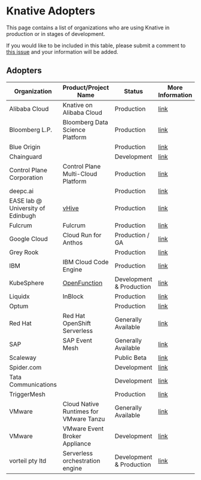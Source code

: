 # Knative Adopters

This page contains a list of organizations who are using Knative in production or in stages of development.

If you would like to be included in this table, please submit a comment to [this issue](https://github.com/knative/community/issues/696) and your information will be added.

## Adopters

| Organization                      | Product/Project Name                                                   | Status                   | More Information                                                     |
| --------------------------------- | ---------------------------------------------------------------------- | ------------------------ | -------------------------------------------------------------------- |
| Alibaba Cloud                     | Knative on Alibaba Cloud                                               | Production               | [link](https://cs.console.aliyun.com/)                               |
| Bloomberg L.P.                    | Bloomberg Data Science Platform                                        | Production               | [link](https://www.bloomberg.net/)
| Blue Origin                       |                                                                        | Production               | [link](https://www.blueorigin.com/)                                  |
| Chainguard                        |                                                                        | Development              | [link](https://chainguard.dev)                                       |
| Control Plane Corporation         | Control Plane Multi-Cloud Platform                                     | Production               | [link](https://www.controlplane.com/)                                |
| deepc.ai                          |                                                                        | Production               | [link](https://www.deepc.ai/)                                        |
| EASE lab @ University of Edinbugh | [vHive](https://github.com/ease-lab/vhive )                            | Production               | [link](https://easelab.inf.ed.ac.uk)                                 |
| Fulcrum                           | Fulcrum                                                                | Production               | [link](https://www.fulcrumapp.com/)                                  |
| Google Cloud                      | Cloud Run for Anthos                                                   | Production / GA          | [link](https://cloud.google.com/anthos/run)                          |
| Grey Rook                         |                                                                        | Production               | [link](https://www.greyrook.com)                                     |
| IBM                               | IBM Cloud Code Engine                                                  | Production               | [link](https://cloud.ibm.com/codeengine)                             |
| KubeSphere                        | [OpenFunction](https://github.com/OpenFunction/OpenFunction#serving)   | Development & Production | [link](https://kubesphere.io/)                                       |
| Liquidx                           | InBlock                                                                | Production               | [link](https://www.liquidx.com/)                                     |
| Optum                             |                                                                        | Production               | [link](https://optum.com/)                                           |
| Red Hat                           | Red Hat OpenShift Serverless                                           | Generally Available      | [link](https://www.openshift.com/learn/topics/serverless)            |
| SAP                               | SAP Event Mesh                                                         | Generally Available      | [link](https://help.sap.com/viewer/product/SAP_EM/Cloud/en-US)       |
| Scaleway                          |                                                                        | Public Beta              | [link](https://www.scaleway.com/en)                                  |
| Spider.com                        |                                                                        | Development              | [link](https://www.spider.com)                                       |
| Tata Communications               |                                                                        | Development              | [link](https://www.tatacommunications.com/solutions/cloud/platforms) |
| TriggerMesh                       |                                                                        | Production               | [link](https://triggermesh.com)                                      |
| VMware                            | Cloud Native Runtimes for VMware Tanzu                                 | Generally Available      | [link](https://network.tanzu.vmware.com/products/serverless)         |
| VMware                            | VMware Event Broker Appliance                                          | Development              | [link](https://vmweventbroker.io/)                                   |
| vorteil pty ltd                   | Serverless orchestration engine                                        | Development & Production | [link](http://vorteil.io)                                            |
